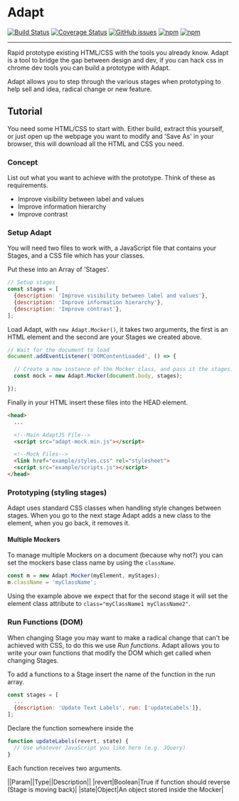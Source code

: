 # Adapt

[![Build Status](https://travis-ci.org/eknowles/adapt-mock.svg?branch=master)](https://travis-ci.org/eknowles/adapt-mock)
[![Coverage Status](https://coveralls.io/repos/github/eknowles/adapt-mock/badge.svg?branch=master)](https://coveralls.io/github/eknowles/adapt-mock?branch=master)
[![GitHub issues](https://img.shields.io/github/issues/eknowles/adapt-mock.svg?style=plastic)](https://github.com/eknowles/adapt-mock/issues)
[![npm](https://img.shields.io/npm/dt/adapt-mock.svg?style=plastic)](https://www.npmjs.com/package/adapt-mock)
[![npm](https://img.shields.io/npm/v/adapt-mock.svg?style=plastic)](https://www.npmjs.com/package/adapt-mock)

---

Rapid prototype existing HTML/CSS with the tools you already know. Adapt is a tool to bridge the gap between design and dev, if you can hack css in chrome dev tools you can build a prototype with Adapt.

Adapt allows you to step through the various stages when prototyping to help sell and idea, radical change or new feature.

## Tutorial

You need some HTML/CSS to start with. Either build, extract this yourself, or just open up the webpage you want to modify and 'Save As' in your browser, this will download all the HTML and CSS you need.

### Concept

List out what you want to achieve with the prototype. Think of these as requirements.

* Improve visibility between label and values
* Improve information hierarchy
* Improve contrast

### Setup Adapt

You will need two files to work with, a JavaScript file that contains your Stages, and a CSS file which has your classes.

Put these into an Array of 'Stages'.

```javascript
// Setup stages
const stages = [
  {description: 'Improve visibility between label and values'},
  {description: 'Improve information hierarchy'},
  {description: 'Improve contrast'},
];
```

Load Adapt, with `new Adapt.Mocker()`, it takes two arguments, the first is an HTML element and the second are your Stages we created above.

```javascript
// Wait for the document to load
document.addEventListener('DOMContentLoaded', () => {

  // Create a new instance of the Mocker class, and pass it the stages.
  const mock = new Adapt.Mocker(document.body, stages);

});
```

Finally in your HTML insert these files into the HEAD element.

```html
<head>
  ...

  <!--Main AdaptJS File-->
  <script src="adapt-mock.min.js"></script>

  <!--Mock Files-->
  <link href="example/styles.css" rel="stylesheet">
  <script src="example/scripts.js"></script>
</head>
```

### Prototyping (styling stages)

Adapt uses standard CSS classes when handling style changes between stages.
When you go to the next stage Adapt adds a new class to the element, when you go back, it removes it.

#### Multiple Mockers

To manage multiple Mockers on a document (because why not?) you can set the mockers base class name by using the `className`.

```javascript
const m = new Adapt.Mocker(myElement, myStages);
m.className = 'myClassName';
```

Using the example above we expect that for the second stage it will set the element class attribute to `class="myClassName1 myClassName2"`.

### Run Functions (DOM)

When changing Stage you may want to make a radical change that can't be achieved with CSS, to do this we use *Run functions*.
Adapt allows you to write your own functions that modify the DOM which get called when changing Stages.

To add a functions to a Stage insert the name of the function in the run array.

```javascript
const stages = [
  ...
  {description: 'Update Text Labels', run: ['updateLabels']},
];
```

Declare the function somewhere inside the
```javascript
function updateLabels(revert, state) {
  // Use whatever JavaScript you like here (e.g. JQuery)
}
```

Each function receives two arguments.

||Param||Type||Description||
|revert|Boolean|True if function should reverse (Stage is moving back)|
|state|Object|An object stored inside the Mocker|
